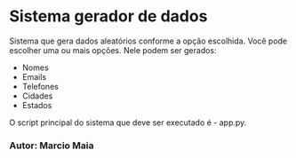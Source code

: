 <h1>Sistema gerador de dados</h1>

Sistema que gera dados aleatórios conforme a opção escolhida. Você pode escolher uma ou mais opções.
Nele podem ser gerados:

- Nomes
- Emails
- Telefones
- Cidades
- Estados

O script principal do sistema que deve ser executado é - app.py.

<h3>Autor: Marcio Maia</h3>
